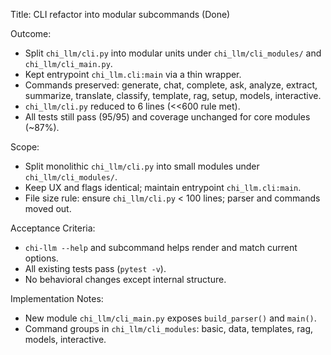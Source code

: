 Title: CLI refactor into modular subcommands (Done)

Outcome:
- Split `chi_llm/cli.py` into modular units under `chi_llm/cli_modules/` and `chi_llm/cli_main.py`.
- Kept entrypoint `chi_llm.cli:main` via a thin wrapper.
- Commands preserved: generate, chat, complete, ask, analyze, extract, summarize, translate, classify, template, rag, setup, models, interactive.
- `chi_llm/cli.py` reduced to 6 lines (<<600 rule met).
- All tests still pass (95/95) and coverage unchanged for core modules (~87%).

Scope:
- Split monolithic `chi_llm/cli.py` into small modules under `chi_llm/cli_modules/`.
- Keep UX and flags identical; maintain entrypoint `chi_llm.cli:main`.
- File size rule: ensure `chi_llm/cli.py` < 100 lines; parser and commands moved out.

Acceptance Criteria:
- `chi-llm --help` and subcommand helps render and match current options.
- All existing tests pass (`pytest -v`).
- No behavioral changes except internal structure.

Implementation Notes:
- New module `chi_llm/cli_main.py` exposes `build_parser()` and `main()`.
- Command groups in `chi_llm/cli_modules`: basic, data, templates, rag, models, interactive.
